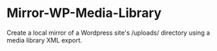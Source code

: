 # Mirror-WP-Media-Library
Create a local mirror of a Wordpress site's /uploads/ directory using a media library XML export.
